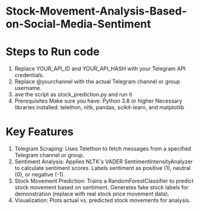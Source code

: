 # Stock-Movement-Analysis-Based-on-Social-Media-Sentiment


# Steps to Run code

1. Replace YOUR_API_ID and YOUR_API_HASH with your Telegram API credentials.
2. Replace @yourchannel with the actual Telegram channel or group username.
3. ave the script as stock_prediction.py and run it
4. Prerequisites
   Make sure you have:
   Python 3.8 or higher
   Necessary libraries installed: telethon, nltk, pandas, scikit-learn, and matplotlib

# Key Features

1. Telegram Scraping:
   Uses Telethon to fetch messages from a specified Telegram channel or group.
2. Sentiment Analysis:
   Applies NLTK's VADER SentimentIntensityAnalyzer to calculate sentiment scores.
   Labels sentiment as positive (1), neutral (0), or negative (-1).
3. Stock Movement Prediction:
   Trains a RandomForestClassifier to predict stock movement based on sentiment.
   Generates fake stock labels for demonstration (replace with real stock price movement data).
4. Visualization:
   Plots actual vs. predicted stock movements for analysis.
